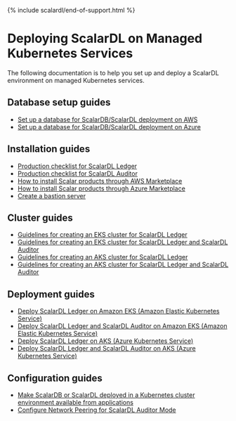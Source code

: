 {% include scalardl/end-of-support.html %}

# Deploying ScalarDL on Managed Kubernetes Services

The following documentation is to help you set up and deploy a ScalarDL environment on managed Kubernetes services.

## Database setup guides

* [Set up a database for ScalarDB/ScalarDL deployment on AWS](SetupDatabaseForAWS.md)
* [Set up a database for ScalarDB/ScalarDL deployment on Azure](SetupDatabaseForAzure.md)

## Installation guides

* [Production checklist for ScalarDL Ledger](ProductionChecklistForScalarDLLedger.md)
* [Production checklist for ScalarDL Auditor](ProductionChecklistForScalarDLAuditor.md)
* [How to install Scalar products through AWS Marketplace](AwsMarketplaceGuide.md)
* [How to install Scalar products through Azure Marketplace](AzureMarketplaceGuide.md)
* [Create a bastion server](CreateBastionServer.md)

## Cluster guides

* [Guidelines for creating an EKS cluster for ScalarDL Ledger](CreateEKSClusterForScalarDL.md)
* [Guidelines for creating an EKS cluster for ScalarDL Ledger and ScalarDL Auditor](CreateEKSClusterForScalarDLAuditor.md)
* [Guidelines for creating an AKS cluster for ScalarDL Ledger](CreateAKSClusterForScalarDL.md)
* [Guidelines for creating an AKS cluster for ScalarDL Ledger and ScalarDL Auditor](CreateAKSClusterForScalarDLAuditor.md)

## Deployment guides

* [Deploy ScalarDL Ledger on Amazon EKS (Amazon Elastic Kubernetes Service)](ManualDeploymentGuideScalarDLOnEKS.md)
* [Deploy ScalarDL Ledger and ScalarDL Auditor on Amazon EKS (Amazon Elastic Kubernetes Service)](ManualDeploymentGuideScalarDLAuditorOnEKS.md)
* [Deploy ScalarDL Ledger on AKS (Azure Kubernetes Service)](ManualDeploymentGuideScalarDLOnAKS.md)
* [Deploy ScalarDL Ledger and ScalarDL Auditor on AKS (Azure Kubernetes Service)](ManualDeploymentGuideScalarDLAuditorOnAKS.md)

## Configuration guides

* [Make ScalarDB or ScalarDL deployed in a Kubernetes cluster environment available from applications](AccessScalarProducts.md)
* [Configure Network Peering for ScalarDL Auditor Mode](NetworkPeeringForScalarDLAuditor.md)
